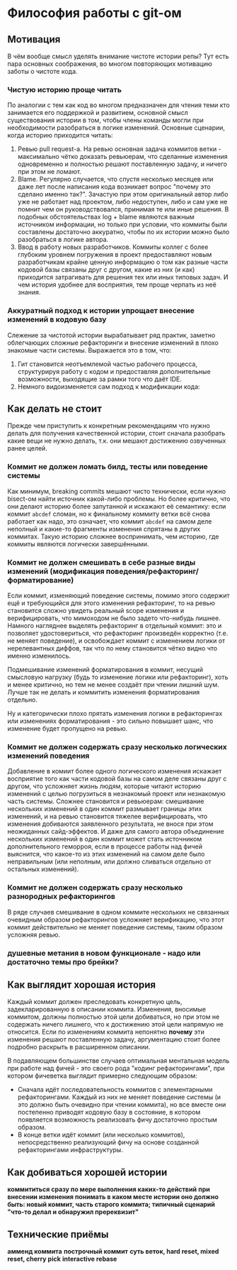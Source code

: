 # Философия работы с git-ом

## Мотивация

В чём вообще смысл уделять внимание чистоте истории репы? Тут есть пара основных соображения, во многом повторяющих мотивацию заботы о чистоте кода.

### Чистую историю проще читать

По аналогии с тем как код во многом предназначен для чтения теми кто занимается его поддержкой и развитием, основной смысл существования истории в том, чтобы члены команды могли при необходимости разобраться в логике изменений. Основные сценарии, когда историю приходится читать:

1. Ревью pull request-а. На ревью основная задача коммитов ветки - максимально чётко доказать ревьюерам, что сделанные изменения одновременно и полностью решают поставленную задачу, и ничего при этом не ломают.
2. Blame. Регулярно случается, что спустя несколько месяцев или даже лет после написания кода возникает вопрос "почему это сделано именно так?". Зачастую при этом оригинальный автор либо уже не работает над проектом, либо недоступен, либо и сам уже не помнит чем он руководствовался, принимая те или иные решения. В подобных обстоятельствах log + blame являются важным источником информации, но только при условии, что коммиты были составлены достаточно аккуратно, чтобы по их истории можно было разобраться в логике автора.
3. Ввод в работу новых разработчиков. Коммиты коллег с более глубоким уровнем погружения в проект предоставляют новым разработчикам крайне ценную информацию о том как разные части кодовой базы связаны друг с другом, какие из них (и как) приходится затрагивать для решения тех или иных типовых задач. И чем история удобнее для восприятия, тем проще черпать из неё знания.

### Аккуратный подход к истории упрощает внесение изменений в кодовую базу

Слежение за чистотой истории вырабатывает ряд практик, заметно облегчающих сложные рефакторинги и внесение изменений в плохо знакомые части системы. Выражается это в том, что:

1. Гит становится неотъемлемой частью рабочего процесса, структурируя работу с кодом и предоставляя дополнительные возможности, выходящие за рамки того что даёт IDE.
2. Немного видоизменяется сам подход к модификации кода: **<TODO>**

## Как делать **не** стоит

Прежде чем приступить к конкретным рекомендациям что нужно делать для получения качественной истории, стоит сначала разобрать какие вещи не нужно делать, т.к. они мешают достижению озвученных ранее целей.

### Коммит не должен ломать билд, тесты или поведение системы

Как минимум, breaking commits мешают чисто технически, если нужно bisect-ом найти источник какой-либо проблемы. Но более критично, что они делают историю более запутанной и искажают её семантику: если коммит `abcdef` сломан, но к финальному коммиту ветки всё снова работает как надо, это означает, что коммит `abcdef` на самом деле неполный и какие-то фрагменты изменения спрятаны в других коммитах. Такую историю сложнее воспринимать, чем историю, где коммиты являются логически завершёнными.

### Коммит не должен смешивать в себе разные виды изменений (модификация поведения/рефакторинг/форматирование)

Если коммит, изменяющий поведение системы, помимо этого содержит ещё и требующийся для этого изменения рефакторинг, то на ревью становится сложно увидеть реальный scope изменения и верифицировать, что мимоходом не было задето что-нибудь лишнее. Намного нагляднее выделять рефакторинг в отдельный коммит: это и позволяет удостовериться, что рефакторинг произведён корректно (т.е. не меняет поведение), и освобождает коммит с изменением логики от нерелевантных диффов, так что по нему становится чётко видно что именно изменилось.

Подмешивание изменений форматирования в коммит, несущий смысловую нагрузку (будь то изменение логики или рефакторинг), хоть и менее критично, но тем не менее создаёт при чтении лишний шум. Лучше так не делать и коммитить изменения форматирования отдельно.

Ну и категорически плохо прятать изменения логики в рефакторингах или изменениях форматирования - это сильно повышает шанс, что изменение будет пропущено на ревью.

### Коммит не должен содержать сразу несколько логических изменений поведения

Добавление в комиит более одного логического изменения искажает восприятие того как части кодовой базы на самом деле связаны друг с другом, что усложняет жизнь людям, которые читают историю изменений с целью погрузиться в незнакомый проект или незнакомую часть системы. Сложнее становится и ревьюерам: смешивание нескольких изменений в один коммит размывает границы этих изменений, и на ревью становится тяжелее верифицировать, что изменения добиваются заявленного результата, не внося при этом неожиданных сайд-эффектов. И даже для самого автора объединение нескольких изменений в один коммит может стать источником дополнительного геморроя, если в процессе работы над фичей выяснится, что какое-то из этих изменений на самом деле было неправильным (или неполным, или должно сливаться отдельно от остальных изменений).

### Коммит не должен содержать сразу несколько разнородных рефакторингов

В ряде случаев смешивание в одном коммите нескольких не связанных очевидным образом рефакторингов усложняет верификацию, что этот коммит действительно не меняет поведение системы, таким образом усложняя ревью.

### **<TODO> душевные метания в новом функционале - надо или достаточно темы про брейки?**

## Как выглядит хорошая история

Каждый коммит должен преследовать конкретную цель, задекларированную в описании коммита. Изменения, вносимые коммитом, должны полностью этой цели добиваться, но при этом не содержать ничего лишнего, что к достижению этой цели напрямую не относится. Если по изменениям коммита непонятно **почему** эти изменения решают поставленную задачу, аргументацию стоит более подробно раскрыть в расширенном описании.

В подавляющем большинстве случаев оптимальная ментальная модель при работе над фичей - это своего рода "кодинг рефакторингами", при котором фичеветка выглядит примерно следующим образом:

- Сначала идёт последовательность коммитов с элементарными рефакторингами. Каждый из них не меняет поведение системы (и это должно быть очевидно при чтении коммита), но все вместе они постепенно приводят кодовую базу в состояние, в котором появляется возможность реализовать фичу достаточно простым образом.
- В конце ветки идёт коммит (или несколько коммитов), непосредственно реализующий фичу на основе созданной рефакторингами инфраструктуры.

## Как добиваться хорошей истории

**<TODO> коммититься сразу по мере выполнения каких-то действий**
**<TODO> при внесении изменения понимать в каком месте истории оно должно быть: новый коммит, часть старого коммита; типичный сценарий "что-то делал и обнаружил пререквизит"**

## Технические приёмы

**<TODO> амменд коммита**
**<TODO> построчный коммит**
**<TODO> суть веток, hard reset, mixed reset, cherry pick**
**<TODO> interactive rebase**
